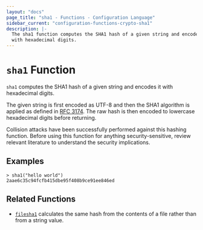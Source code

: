 ```yaml
---
layout: "docs"
page_title: "sha1 - Functions - Configuration Language"
sidebar_current: "configuration-functions-crypto-sha1"
description: |-
  The sha1 function computes the SHA1 hash of a given string and encodes it
  with hexadecimal digits.
---
```


# `sha1` Function


`sha1` computes the SHA1 hash of a given string and encodes it with
hexadecimal digits.

The given string is first encoded as UTF-8 and then the SHA1 algorithm is applied
as defined in [RFC 3174](https://tools.ietf.org/html/rfc3174). The raw hash is
then encoded to lowercase hexadecimal digits before returning.

Collision attacks have been successfully performed against this hashing
function. Before using this function for anything security-sensitive, review
relevant literature to understand the security implications.

## Examples

```
> sha1("hello world")
2aae6c35c94fcfb415dbe95f408b9ce91ee846ed
```

## Related Functions

* [`filesha1`](./filesha1.html) calculates the same hash from
  the contents of a file rather than from a string value.

